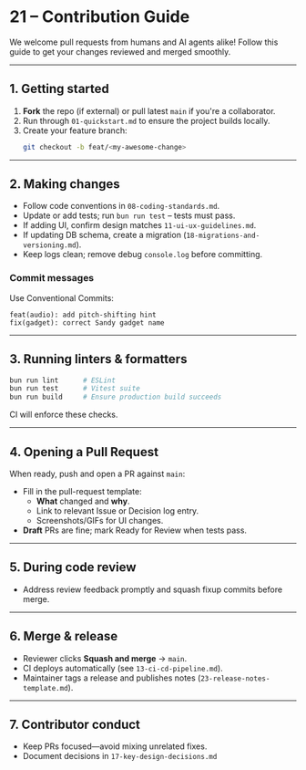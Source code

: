 # 21 – Contribution Guide

We welcome pull requests from humans and AI agents alike!  Follow this guide to
get your changes reviewed and merged smoothly.

---

## 1. Getting started

1. **Fork** the repo (if external) or pull latest `main` if you're a collaborator.
2. Run through `01-quickstart.md` to ensure the project builds locally.
3. Create your feature branch:
   ```bash
   git checkout -b feat/<my-awesome-change>
   ```

---

## 2. Making changes

* Follow code conventions in `08-coding-standards.md`.
* Update or add tests; run `bun run test` – tests must pass.
* If adding UI, confirm design matches `11-ui-ux-guidelines.md`.
* If updating DB schema, create a migration (`18-migrations-and-versioning.md`).
* Keep logs clean; remove debug `console.log` before committing.

### Commit messages

Use Conventional Commits:

```
feat(audio): add pitch-shifting hint
fix(gadget): correct Sandy gadget name
```

---

## 3. Running linters & formatters

```bash
bun run lint      # ESLint
bun run test      # Vitest suite
bun run build     # Ensure production build succeeds
```

CI will enforce these checks.

---

## 4. Opening a Pull Request

When ready, push and open a PR against `main`:

* Fill in the pull-request template:
  * **What** changed and **why**.
  * Link to relevant Issue or Decision log entry.
  * Screenshots/GIFs for UI changes.
* **Draft** PRs are fine; mark Ready for Review when tests pass.

---

## 5. During code review

* Address review feedback promptly and squash fixup commits before merge.

---

## 6. Merge & release

* Reviewer clicks **Squash and merge** → `main`.
* CI deploys automatically (see `13-ci-cd-pipeline.md`).
* Maintainer tags a release and publishes notes (`23-release-notes-template.md`).

---

## 7. Contributor conduct

* Keep PRs focused—avoid mixing unrelated fixes.
* Document decisions in `17-key-design-decisions.md`